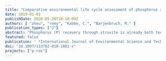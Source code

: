 ```yaml
---
title: "Comparative environmental life cycle assessment of phosphorus recovery with different generations of the AirPrex® systems"
date: 2019-01-01
publishDate: 2020-05-20T10:18:09Z
authors: [ "zhou", "remy", "Kabbe, C.", "Barjenbruch, M." ]
publication_types: ["2"]
abstract: "Phosphorus (P) recovery through struvite is already both technically and economically feasible. This has been proved by more than 40 large-scale plants worldwide. However, when designing and implementing these P-recovery technologies, the environmental effects need to be considered. Therefore, a comparative environmental life cycle assessment of phosphorus recovery with different generations of the AirPrex® reactors at WWTP Wassmannsdorf and Amsterdam West was carried out in this study. Results show that both AirPrex® configurations with 1 reactor and 3 reactor have positive energy benefits and better environmental credits for the global warming potential (GWP), freshwater eutrophication potential, and marine eutrophication potential. The 3-reactor configuration shows better results in cumulative energy demand with 35% improvement of energy surplus, 36% reduction of GWP and less eutrophication potential. These improvements are mainly due to optimized struvite precipitation and harvesting and show that technology can be developed further, especially in plant operation and not only in the laboratory or pilot plant."
featured: false
publication: ' *International Journal of Environmental Science and Technology* 16 (5): 2427-2440 [10.1007/s13762-018-1881-x](https://doi.org/10.1007/s13762-018-1881-x)'
doi: "10.1007/s13762-018-1881-x"
projects: ["p-rex"]
---
```


